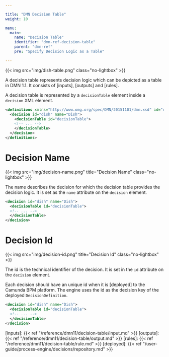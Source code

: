 ```yaml
---

title: "DMN Decision Table"
weight: 10

menu:
  main:
    name: "Decision Table"
    identifier: "dmn-ref-decision-table"
    parent: "dmn-ref"
    pre: "Specify Decision Logic as a Table"

---
```


{{< img src="img/dish-table.png" class="no-lightbox" >}}
<script type="text/javascript" src="./img/map.js"></script>

A decision table represents decision logic which can be depicted as a table in
DMN 1.1. It consists of [inputs], [outputs] and [rules].

A decision table is represented by a `decisionTable` element inside a
`decision` XML element.

```xml
<definitions xmlns="http://www.omg.org/spec/DMN/20151101/dmn.xsd" id="definitions" name="definitions" namespace="http://camunda.org/schema/1.0/dmn">
  <decision id="dish" name="Dish">
    <decisionTable id="decisionTable">
    <!-- ... -->
    </decisionTable>
  </decision>
</definitions>
```

# Decision Name

{{< img src="img/decision-name.png" title="Decision Name" class="no-lightbox" >}}

The name describes the decision for which the decision table provides the
decision logic. It is set as the `name` attribute on the `decision` element.

```xml
<decision id="dish" name="Dish">
  <decisionTable id="decisionTable">
  <!-- ... -->
  </decisionTable>
</decision>
```

# Decision Id

{{< img src="img/decision-id.png" title="Decision Id" class="no-lightbox" >}}

The id is the technical identifier of the decision. It is set in the `id`
attribute on the `decision` element.

Each decision should have an unique id when it is [deployed] to the Camunda BPM
platform. The engine uses the id as the decision key of the deployed
`DecisionDefinition`.

```xml
<decision id="dish" name="Dish">
  <decisionTable id="decisionTable">
  <!-- ... -->
  </decisionTable>
</decision>
```


[inputs]: {{< ref "/reference/dmn11/decision-table/input.md" >}}
[outputs]: {{< ref "/reference/dmn11/decision-table/output.md" >}}
[rules]: {{< ref "/reference/dmn11/decision-table/rule.md" >}}
[deployed]: {{< ref "/user-guide/process-engine/decisions/repository.md" >}}
